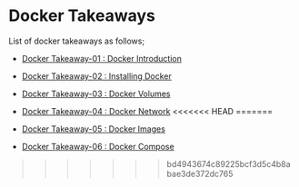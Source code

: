 # Docker Takeaways

List of docker takeaways as follows;

- [Docker Takeaway-01 : Docker Introduction](./1.Docker_Introduction_AWS&DEVOPS-7-21.pdf)

- [Docker Takeaway-02 : Installing Docker](./2.Docker_Installing_AWS&DEVOPS-7-21.pdf)

- [Docker Takeaway-03 : Docker Volumes](./3.Docker_Volumes_AWS&DEVOPS-7-21.pdf)

- [Docker Takeaway-04 : Docker Network](./4.Docker_Network_AWS&DEVOPS-7-21.pdf)
<<<<<<< HEAD
=======

- [Docker Takeaway-05 : Docker Images](./5.Docker_Image-AW&DEVOPS-7-21.pdf)

- [Docker Takeaway-06 : Docker Compose](./6.Docker_Compose-AWS&DEVOPS-7-21.pdf)
>>>>>>> bd4943674c89225bcf3d5c4b8abae3de372dc765
